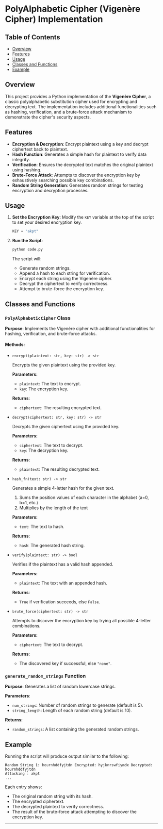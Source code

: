 # PolyAlphabetic Cipher (Vigenère Cipher) Implementation

## Table of Contents
- [Overview](#overview)
- [Features](#features)
- [Usage](#usage)
- [Classes and Functions](#classes-and-functions)
- [Example](#example)


## Overview

This project provides a Python implementation of the **Vigenère Cipher**, a classic polyalphabetic substitution cipher used for encrypting and decrypting text. The implementation includes additional functionalities such as hashing, verification, and a brute-force attack mechanism to demonstrate the cipher's security aspects.

## Features

- **Encryption & Decryption**: Encrypt plaintext using a key and decrypt ciphertext back to plaintext.
- **Hash Function**: Generates a simple hash for plaintext to verify data integrity.
- **Verification**: Ensures the decrypted text matches the original plaintext using hashing.
- **Brute-Force Attack**: Attempts to discover the encryption key by exhaustively searching possible key combinations.
- **Random String Generation**: Generates random strings for testing encryption and decryption processes.

## Usage

1. **Set the Encryption Key**: Modify the `KEY` variable at the top of the script to set your desired encryption key.
    ```python
    KEY = "akpt"
    ```

2. **Run the Script**:
    ```bash
    python code.py
    ```

    The script will:
    - Generate random strings.
    - Append a hash to each string for verification.
    - Encrypt each string using the Vigenère cipher.
    - Decrypt the ciphertext to verify correctness.
    - Attempt to brute-force the encryption key.

## Classes and Functions

### `PolyAlphabeticCipher` Class

**Purpose**: Implements the Vigenère cipher with additional functionalities for hashing, verification, and brute-force attacks.

#### Methods:

- `encrypt(plaintext: str, key: str) -> str`
  
  Encrypts the given plaintext using the provided key.
  
  **Parameters**:
  - `plaintext`: The text to encrypt.
  - `key`: The encryption key.

  **Returns**:
  - `ciphertext`: The resulting encrypted text.

- `decrypt(ciphertext: str, key: str) -> str`
  
  Decrypts the given ciphertext using the provided key.
  
  **Parameters**:
  - `ciphertext`: The text to decrypt.
  - `key`: The decryption key.

  **Returns**:
  - `plaintext`: The resulting decrypted text.

- `hash_fn(text: str) -> str`
  
  Generates a simple 4-letter hash for the given text.
  1. Sums the position values of each character in the alphabet (a=0, b=1, etc.)
  2. Multiplies by the length of the text
  
  **Parameters**:
  - `text`: The text to hash.

  **Returns**:
  - `hash`: The generated hash string.

- `verify(plaintext: str) -> bool`
  
  Verifies if the plaintext has a valid hash appended.
  
  **Parameters**:
  - `plaintext`: The text with an appended hash.

  **Returns**:
  - `True` if verification succeeds, else `False`.

- `brute_force(ciphertext: str) -> str`
  
  Attempts to discover the encryption key by trying all possible 4-letter combinations.
  
  **Parameters**:
  - `ciphertext`: The text to decrypt.

  **Returns**:
  - The discovered key if successful, else `"none"`.

### `generate_random_strings` Function

**Purpose**: Generates a list of random lowercase strings.

**Parameters**:
- `num_strings`: Number of random strings to generate (default is 5).
- `string_length`: Length of each random string (default is 10).

**Returns**:
- `random_strings`: A list containing the generated random strings.

## Example

Running the script will produce output similar to the following:

```
Random String 1: hournhddfyjtdn Encrypted: hyjknrswfiymdx Decrypted: hournhddfyjtdn
Attacking : akpt
...
```

Each entry shows:
- The original random string with its hash.
- The encrypted ciphertext.
- The decrypted plaintext to verify correctness.
- The result of the brute-force attack attempting to discover the encryption key.

---

